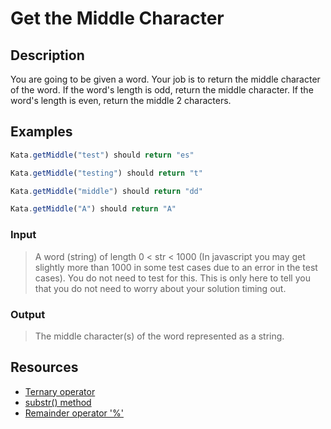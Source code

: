 # Get the Middle Character

## Description
You are going to be given a word. Your job is to return the middle character of the word. If the word's length is odd, return the middle character. If the word's length is even, return the middle 2 characters.

## Examples
```javascript
Kata.getMiddle("test") should return "es"

Kata.getMiddle("testing") should return "t"

Kata.getMiddle("middle") should return "dd"

Kata.getMiddle("A") should return "A"
```

### Input
> A word (string) of length 0 < str < 1000 (In javascript you may get slightly more than 1000 in some test cases due to an error in the test cases). You do not need to test for this. This is only here to tell you that you do not need to worry about your solution timing out.

### Output
> The middle character(s) of the word represented as a string.


## Resources
* [Ternary operator](https://developer.mozilla.org/en/docs/Web/JavaScript/Reference/Operators/Conditional_Operator)
* [substr() method](https://developer.mozilla.org/en-US/docs/Web/JavaScript/Reference/Global_Objects/String/substr)
* [Remainder operator '%'](https://developer.mozilla.org/en/docs/Web/JavaScript/Reference/Operators/Arithmetic_Operators#Remainder_())
